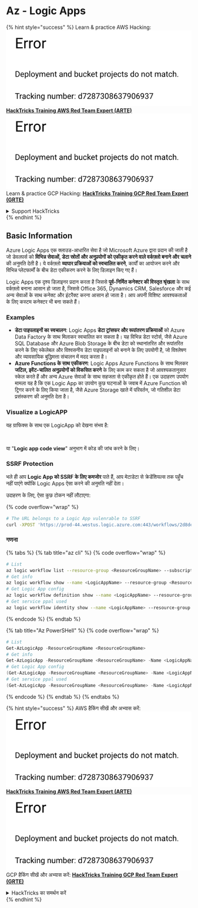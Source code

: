 # Az - Logic Apps

{% hint style="success" %}
Learn & practice AWS Hacking:<img src="../../../.gitbook/assets/image (1) (1).png" alt="" data-size="line">[**HackTricks Training AWS Red Team Expert (ARTE)**](https://training.hacktricks.xyz/courses/arte)<img src="../../../.gitbook/assets/image (1) (1).png" alt="" data-size="line">\
Learn & practice GCP Hacking: <img src="../../../.gitbook/assets/image (2).png" alt="" data-size="line">[**HackTricks Training GCP Red Team Expert (GRTE)**<img src="../../../.gitbook/assets/image (2).png" alt="" data-size="line">](https://training.hacktricks.xyz/courses/grte)

<details>

<summary>Support HackTricks</summary>

* Check the [**subscription plans**](https://github.com/sponsors/carlospolop)!
* **Join the** 💬 [**Discord group**](https://discord.gg/hRep4RUj7f) or the [**telegram group**](https://t.me/peass) or **follow** us on **Twitter** 🐦 [**@hacktricks\_live**](https://twitter.com/hacktricks\_live)**.**
* **Share hacking tricks by submitting PRs to the** [**HackTricks**](https://github.com/carlospolop/hacktricks) and [**HackTricks Cloud**](https://github.com/carlospolop/hacktricks-cloud) github repos.

</details>
{% endhint %}

## Basic Information

Azure Logic Apps एक क्लाउड-आधारित सेवा है जो Microsoft Azure द्वारा प्रदान की जाती है जो डेवलपर्स को **विभिन्न सेवाओं, डेटा स्रोतों और अनुप्रयोगों को एकीकृत करने वाले वर्कफ़्लो बनाने और चलाने** की अनुमति देती है। ये वर्कफ़्लो **व्यापार प्रक्रियाओं को स्वचालित करने**, कार्यों का आयोजन करने और विभिन्न प्लेटफार्मों के बीच डेटा एकीकरण करने के लिए डिज़ाइन किए गए हैं।

Logic Apps एक दृश्य डिज़ाइनर प्रदान करता है जिससे **पूर्व-निर्मित कनेक्टर की विस्तृत श्रृंखला** के साथ वर्कफ़्लो बनाना आसान हो जाता है, जिससे Office 365, Dynamics CRM, Salesforce और कई अन्य सेवाओं के साथ कनेक्ट और इंटरैक्ट करना आसान हो जाता है। आप अपनी विशिष्ट आवश्यकताओं के लिए कस्टम कनेक्टर भी बना सकते हैं।

### Examples

* **डेटा पाइपलाइनों का स्वचालन**: Logic Apps **डेटा ट्रांसफर और रूपांतरण प्रक्रियाओं** को Azure Data Factory के साथ मिलाकर स्वचालित कर सकता है। यह विभिन्न डेटा स्टोर्स, जैसे Azure SQL Database और Azure Blob Storage के बीच डेटा को स्थानांतरित और रूपांतरित करने के लिए स्केलेबल और विश्वसनीय डेटा पाइपलाइनों को बनाने के लिए उपयोगी है, जो विश्लेषण और व्यावसायिक बुद्धिमत्ता संचालन में मदद करता है।
* **Azure Functions के साथ एकीकरण**: Logic Apps Azure Functions के साथ मिलकर **जटिल, इवेंट-चालित अनुप्रयोगों को विकसित करने** के लिए काम कर सकता है जो आवश्यकतानुसार स्केल करते हैं और अन्य Azure सेवाओं के साथ सहजता से एकीकृत होते हैं। एक उदाहरण उपयोग मामला यह है कि एक Logic App का उपयोग कुछ घटनाओं के जवाब में Azure Function को ट्रिगर करने के लिए किया जाता है, जैसे Azure Storage खाते में परिवर्तन, जो गतिशील डेटा प्रसंस्करण की अनुमति देता है।

### Visualize a LogicAPP

यह ग्राफिक्स के साथ एक LogicApp को देखना संभव है:

<figure><img src="../../../.gitbook/assets/image (197).png" alt=""><figcaption></figcaption></figure>

या "**Logic app code view**" अनुभाग में कोड की जांच करने के लिए।

### SSRF Protection

भले ही आप **Logic App को SSRF के लिए कमजोर** पाते हैं, आप मेटाडेटा से क्रेडेंशियल्स तक पहुँच नहीं पाएंगे क्योंकि Logic Apps ऐसा करने की अनुमति नहीं देता।

उदाहरण के लिए, ऐसा कुछ टोकन नहीं लौटाएगा:

{% code overflow="wrap" %}
```bash
# The URL belongs to a Logic App vulenrable to SSRF
curl -XPOST 'https://prod-44.westus.logic.azure.com:443/workflows/2d8de4be6e974123adf0b98159966644/triggers/manual/paths/invoke?api-version=2016-10-01&sp=%2Ftriggers%2Fmanual%2Frun&sv=1.0&sig=_8_oqqsCXc0u2c7hNjtSZmT0uM4Xi3hktw6Uze0O34s' -d '{"url": "http://169.254.169.254/metadata/identity/oauth2/token?api-version=2018-02-01&resource=https://management.azure.com/"}' -H "Content-type: application/json" -v
```
### गणना

{% tabs %}
{% tab title="az cli" %}
{% code overflow="wrap" %}
```bash
# List
az logic workflow list --resource-group <ResourceGroupName> --subscription <SubscriptionID> --output table
# Get info
az logic workflow show --name <LogicAppName> --resource-group <ResourceGroupName> --subscription <SubscriptionID>
# Get Logic App config
az logic workflow definition show --name <LogicAppName> --resource-group <ResourceGroupName> --subscription <SubscriptionID>
# Get service ppal used
az logic workflow identity show --name <LogicAppName> --resource-group <ResourceGroupName> --subscription <SubscriptionID>
```
{% endcode %}
{% endtab %}

{% tab title="Az PowerSHell" %}
{% code overflow="wrap" %}
```powershell
# List
Get-AzLogicApp -ResourceGroupName <ResourceGroupName>
# Get info
Get-AzLogicApp -ResourceGroupName <ResourceGroupName> -Name <LogicAppName>
# Get Logic App config
(Get-AzLogicApp -ResourceGroupName <ResourceGroupName> -Name <LogicAppName>).Definition | ConvertTo-Json
# Get service ppal used
(Get-AzLogicApp -ResourceGroupName <ResourceGroupName> -Name <LogicAppName>).Identity
```
{% endcode %}
{% endtab %}
{% endtabs %}

{% hint style="success" %}
AWS हैकिंग सीखें और अभ्यास करें:<img src="../../../.gitbook/assets/image (1) (1).png" alt="" data-size="line">[**HackTricks Training AWS Red Team Expert (ARTE)**](https://training.hacktricks.xyz/courses/arte)<img src="../../../.gitbook/assets/image (1) (1).png" alt="" data-size="line">\
GCP हैकिंग सीखें और अभ्यास करें: <img src="../../../.gitbook/assets/image (2).png" alt="" data-size="line">[**HackTricks Training GCP Red Team Expert (GRTE)**<img src="../../../.gitbook/assets/image (2).png" alt="" data-size="line">](https://training.hacktricks.xyz/courses/grte)

<details>

<summary>HackTricks का समर्थन करें</summary>

* [**सदस्यता योजनाएँ**](https://github.com/sponsors/carlospolop) देखें!
* **हमारे** 💬 [**Discord समूह**](https://discord.gg/hRep4RUj7f) या [**telegram समूह**](https://t.me/peass) में शामिल हों या **हमारे** **Twitter** 🐦 [**@hacktricks\_live**](https://twitter.com/hacktricks\_live)** का पालन करें।**
* **हैकिंग ट्रिक्स साझा करें और** [**HackTricks**](https://github.com/carlospolop/hacktricks) और [**HackTricks Cloud**](https://github.com/carlospolop/hacktricks-cloud) github रिपोजिटरी में PRs सबमिट करें।

</details>
{% endhint %}

